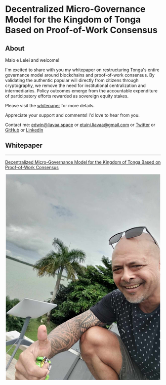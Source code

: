 # Decentralized Micro-Governance Model for the Kingdom of Tonga Based on Proof-of-Work Consensus

## About

Malo e Lelei and welcome! 

I'm excited to share with you my whitepaper on restructuring Tonga's entire governance model around blockchains and proof-of-work consensus. By validating the authentic popular will directly from citizens through cryptography, we remove the need for institutional centralization and intermediaries. Policy outcomes emerge from the accountable expenditure of participatory efforts rewarded as sovereign equity stakes.

Please visit the [whitepaper](https://github.com/EdwinLiavaa/Whitepaper/blob/main/files/dmm-kingdom-of-tonga-white-paper-1st-DRAFT.pdf) for more details.

Appreciate your support and comments! I'd love to hear from you.

Contact me: [edwin@liavaa.space](mailto:edwin@liavaa.space) or [etuini.liavaa@gmail.com](mailto:etuini.liavaa@gmail.com) or [Twitter](https://twitter.com/EdwinLiavaa) or [GitHub](https://github.com/EdwinLiavaa) or [LinkedIn](https://www.linkedin.com/in/edwin-liavaa/)

## Whitepaper
---

[Decentralized Micro-Governance Model for the Kingdom of Tonga Based on Proof-of-Work Consensus](https://github.com/EdwinLiavaa/Whitepaper/blob/main/files/dmm-kingdom-of-tonga-white-paper-1st-DRAFT.pdf) 

<p align="center">
 <img width="500" src="https://github.com/EdwinLiavaa/Whitepaper/blob/main/files/pic.png">
</p>


